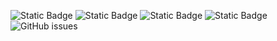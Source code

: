 ![Static Badge](https://img.shields.io/badge/blacklists-60-000000) ![Static Badge](https://img.shields.io/badge/blacklisted-2790190-cc0000) ![Static Badge](https://img.shields.io/badge/whitelisted-2244-00CC00) ![Static Badge](https://img.shields.io/badge/streaming_blacklist-28107-000000) ![GitHub issues](https://img.shields.io/github/issues/fabriziosalmi/blacklists)
